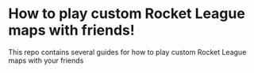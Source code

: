 # How to play custom Rocket League maps with friends!
This repo contains several guides for how to play custom Rocket League maps with your friends
